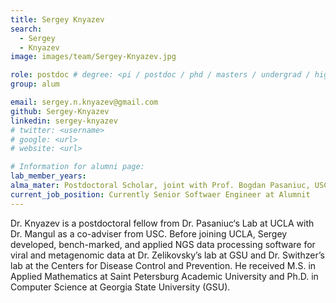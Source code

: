 ```yaml
---
title: Sergey Knyazev
search:
  - Sergey
  - Knyazev
image: images/team/Sergey-Knyazev.jpg

role: postdoc # degree: <pi / postdoc / phd / masters / undergrad / highschool>
group: alum

email: sergey.n.knyazev@gmail.com
github: Sergey-Knyazev
linkedin: sergey-knyazev
# twitter: <username>
# google: <url>
# website: <url>

# Information for alumni page:
lab_member_years: 
alma_mater: Postdoctoral Scholar, joint with Prof. Bogdan Pasaniuc, USC School of Pharmacy
current_job_position: Currently Senior Softwaer Engineer at Alumnit
---
```


Dr. Knyazev is a postdoctoral fellow from Dr. Pasaniuc‘s Lab at UCLA with Dr. Mangul as a co-adviser from USC. Before joining UCLA, Sergey developed, bench-marked, and applied NGS data processing software for viral and metagenomic data at Dr. Zelikovsky’s lab at GSU and Dr. Swithzer’s lab at the Centers for Disease Control and Prevention. He received M.S. in Applied Mathematics at Saint Petersburg Academic University and Ph.D. in Computer Science at Georgia State University (GSU).
